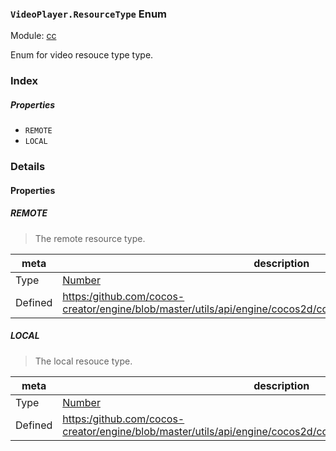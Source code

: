 ### `VideoPlayer.ResourceType` Enum



Module: [cc](../modules/cc.md)




Enum for video resouce type type.

### Index

##### Properties

  - `REMOTE`
  - `LOCAL`

### Details

#### Properties


##### REMOTE

> The remote resource type.

| meta | description |
|------|-------------|
| Type | <a href="https://developer.mozilla.org/en/JavaScript/Reference/Global_Objects/Number" class="crosslink external" target="_blank">Number</a> |
| Defined | [https:/github.com/cocos-creator/engine/blob/master/utils/api/engine/cocos2d/core/components/CCVideoPlayer.js:61](https:/github.com/cocos-creator/engine/blob/master/utils/api/engine/cocos2d/core/components/CCVideoPlayer.js#L61) |



##### LOCAL

> The local resouce type.

| meta | description |
|------|-------------|
| Type | <a href="https://developer.mozilla.org/en/JavaScript/Reference/Global_Objects/Number" class="crosslink external" target="_blank">Number</a> |
| Defined | [https:/github.com/cocos-creator/engine/blob/master/utils/api/engine/cocos2d/core/components/CCVideoPlayer.js:67](https:/github.com/cocos-creator/engine/blob/master/utils/api/engine/cocos2d/core/components/CCVideoPlayer.js#L67) |


